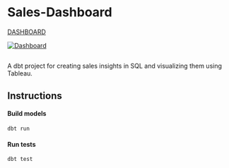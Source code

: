 # Sales-Dashboard

[DASHBOARD](https://public.tableau.com/views/SALESDASHBOARD_16710058332310/Dashboard?:language=en-US&:display_count=n&:origin=viz_share_link)

<div class='tableauPlaceholder' id='viz1671010103140' style='position: relative'><noscript><a href='#'><img alt='Dashboard ' src='https:&#47;&#47;public.tableau.com&#47;static&#47;images&#47;SA&#47;SALESDASHBOARD_16710058332310&#47;Dashboard&#47;1_rss.png' style='border: none' /></a></noscript><object class='tableauViz'  style='display:none;'><param name='host_url' value='https%3A%2F%2Fpublic.tableau.com%2F' /> <param name='embed_code_version' value='3' /> <param name='path' value='views&#47;SALESDASHBOARD_16710058332310&#47;Dashboard?:language=en-US&amp;:embed=true' /> <param name='toolbar' value='yes' /><param name='static_image' value='https:&#47;&#47;public.tableau.com&#47;static&#47;images&#47;SA&#47;SALESDASHBOARD_16710058332310&#47;Dashboard&#47;1.png' /> <param name='animate_transition' value='yes' /><param name='display_static_image' value='yes' /><param name='display_spinner' value='yes' /><param name='display_overlay' value='yes' /><param name='display_count' value='yes' /><param name='language' value='en-US' /></object></div>

##

A dbt project for creating sales insights in SQL and visualizing them using Tableau.

## Instructions

#### Build models
```
dbt run
```

#### Run tests
```
dbt test
```
